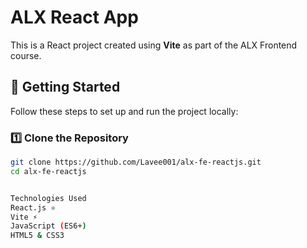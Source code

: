 # ALX React App

This is a React project created using **Vite** as part of the ALX Frontend course.

## 🚀 Getting Started

Follow these steps to set up and run the project locally:

### 1️⃣ Clone the Repository  
```sh
git clone https://github.com/Lavee001/alx-fe-reactjs.git
cd alx-fe-reactjs


Technologies Used
React.js ⚛️
Vite ⚡
JavaScript (ES6+)
HTML5 & CSS3
